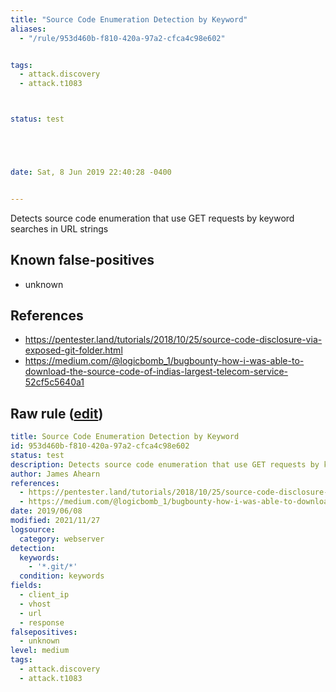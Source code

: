 ```yaml
---
title: "Source Code Enumeration Detection by Keyword"
aliases:
  - "/rule/953d460b-f810-420a-97a2-cfca4c98e602"


tags:
  - attack.discovery
  - attack.t1083



status: test





date: Sat, 8 Jun 2019 22:40:28 -0400


---
```


Detects source code enumeration that use GET requests by keyword searches in URL strings

<!--more-->


## Known false-positives

* unknown



## References

* https://pentester.land/tutorials/2018/10/25/source-code-disclosure-via-exposed-git-folder.html
* https://medium.com/@logicbomb_1/bugbounty-how-i-was-able-to-download-the-source-code-of-indias-largest-telecom-service-52cf5c5640a1


## Raw rule ([edit](https://github.com/SigmaHQ/sigma/edit/master/rules/web/web_source_code_enumeration.yml))
```yaml
title: Source Code Enumeration Detection by Keyword
id: 953d460b-f810-420a-97a2-cfca4c98e602
status: test
description: Detects source code enumeration that use GET requests by keyword searches in URL strings
author: James Ahearn
references:
  - https://pentester.land/tutorials/2018/10/25/source-code-disclosure-via-exposed-git-folder.html
  - https://medium.com/@logicbomb_1/bugbounty-how-i-was-able-to-download-the-source-code-of-indias-largest-telecom-service-52cf5c5640a1
date: 2019/06/08
modified: 2021/11/27
logsource:
  category: webserver
detection:
  keywords:
    - '*.git/*'
  condition: keywords
fields:
  - client_ip
  - vhost
  - url
  - response
falsepositives:
  - unknown
level: medium
tags:
  - attack.discovery
  - attack.t1083

```
